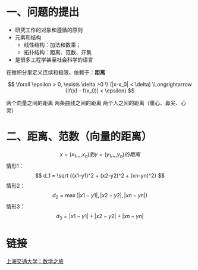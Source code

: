 
# 一、问题的提出
* 研究工作的对象和遵循的原则
* 元素和结构
  * 线性结构：加法和数乘；
  * 拓扑结构：距离、范数、开集
* 是很多工程学甚至社会科学的语言

在微积分里定义连续和极限，依赖于：**距离**

$$
\forall \epsilon > 0, \exists \delta >0
\\
(|x-x_0| < \delta) \Longrightarrow (|f(x) - f(x_0)| < \epsilon)
$$

两个向量之间的距离
两条曲线之间的距离
两个人之间的距离（重心、鼻尖、心灵）

# 二、距离、范数（向量的距离）
$$
x = (x_1,,,,x_n) 到 y=(y_1,,,,y_n) 的距离
$$
情形1：
$$
d_1 = \sqrt {(x1-y1)^2 + (x2-y2)^2 + (xn-yn)^2}
$$
情形2：
$$
d_2 = \max({|x1-y1|, |x2-y2|, |xn-yn|})
$$
情形3：
$$
d_3 = |x1-y1| + |x2-y2| + |xn-yn|
$$

# 链接
[上海交通大学：数学之旅](https://open.163.com/newview/movie/free?pid=M8PTB0GHI&mid=M8PTBUHT0)